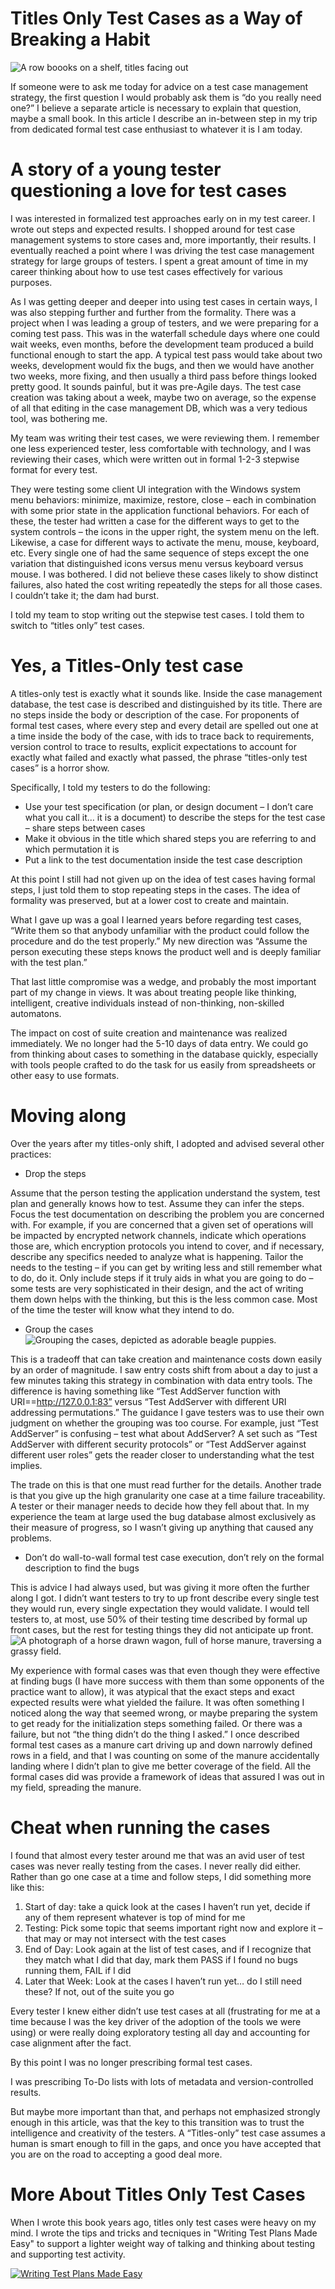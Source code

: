 Titles Only Test Cases as a Way of Breaking a Habit
==========================================================
![A row boooks on a shelf, titles facing out](/assets/booktitles.jpeg)

If someone were to ask me today for advice on a test case management strategy, 
the first question I would probably ask them is “do you really need one?”
I believe a separate article is necessary to explain that question, maybe a small book. 
In this article I describe an in-between step in my trip from dedicated formal test case enthusiast to whatever it is I am today.

A story of a young tester questioning a love for test cases
===========================================================
I was interested in formalized test approaches early on in my test career. 
I wrote out steps and expected results. I shopped around for test case 
management systems to store cases and, more importantly, their results. 
I eventually reached a point where I was driving the test case management
strategy for large groups of testers. I spent a great amount of time in my career 
thinking about how to use test cases effectively for various purposes.

As I was getting deeper and deeper into using test cases in certain ways, 
I was also stepping further and further from the formality. There was a project
when I was leading a group of testers, and we were preparing for a coming test pass. 
This was in the waterfall schedule days where one could wait weeks, even months, 
before the development team produced a build functional enough to start the app. 
A typical test pass would take about two weeks, development would fix the bugs,
and then we would have another two weeks, more fixing, and then usually a third 
pass before things looked pretty good. It sounds painful, but it was pre-Agile days. 
The test case creation was taking about a week, maybe two on average, so the
expense of all that editing in the case management DB, which was a very tedious tool, was bothering me.

My team was writing their test cases, we were reviewing them. I remember one 
less experienced tester, less comfortable with technology, and I was reviewing 
their cases, which were written out in formal 1-2-3 stepwise format for every test.

They were testing some client UI integration with the Windows system menu 
behaviors: minimize, maximize, restore, close – each in combination with some prior 
state in the application functional behaviors. For each of these, the tester had written 
a case for the different ways to get to the system controls – the icons in the upper 
right, the system menu on the left. Likewise, a case for different ways to activate the
menu, mouse, keyboard, etc. Every single one of had the same sequence of steps 
except the one variation that distinguished icons versus menu versus keyboard versus mouse.
I was bothered. I did not believe these cases likely to show distinct failures, 
also hated the cost writing repeatedly the steps for all those cases. I couldn’t take it; the dam had burst.

I told my team to stop writing out the stepwise test cases. I told them to switch to “titles only” test cases.

Yes, a Titles-Only test case
===========================================================
A titles-only test is exactly what it sounds like. Inside the case management database, 
the test case is described and distinguished by its title. There are no steps inside the 
body or description of the case. For proponents of formal test cases, where every step and 
every detail are spelled out one at a time inside the body of the case, with ids to trace back to 
requirements, version control to trace to results, explicit expectations to account for exactly 
what failed and exactly what passed, the phrase “titles-only test cases” is a horror show.

Specifically, I told my testers to do the following:
* Use your test specification (or plan, or design document – I don’t care what you call it… it is a document) to describe the steps for the test case – share steps between cases
* Make it obvious in the title which shared steps you are referring to and which permutation it is
* Put a link to the test documentation inside the test case description

At this point I still had not given up on the idea of test cases having formal steps, 
I just told them to stop repeating steps in the cases. The idea of formality was preserved, 
but at a lower cost to create and maintain.

What I gave up was a goal I learned years before regarding test cases, “Write them so 
that anybody unfamiliar with the product could follow the procedure and do the test 
properly.” My new direction was “Assume the person executing these steps knows the product
well and is deeply familiar with the test plan.”

That last little compromise was a wedge, and probably the most important part of my 
change in views. It was about treating people like thinking, intelligent, creative 
individuals instead of non-thinking, non-skilled automatons.

The impact on cost of suite creation and maintenance was realized immediately. 
We no longer had the 5-10 days of data entry. We could go from thinking about cases to 
something in the database quickly, especially with tools people crafted to do the task 
for us easily from spreadsheets or other easy to use formats.

Moving along
===========================================================
Over the years after my titles-only shift, I adopted and advised several other practices:
* Drop the steps

Assume that the person testing the application understand the system, test plan and generally knows how to test. Assume they can infer the steps. Focus the test documentation on describing the problem you are concerned with. For example, if you are concerned that a given set of operations will be impacted by encrypted network channels, indicate which operations those are, which encryption protocols you intend to cover, and if necessary, describe any specifics needed to analyze what is happening. Tailor the needs to the testing – if you can get by writing less and still remember what to do, do it. Only include steps if it truly aids in what you are going to do – some tests are very sophisticated in their design, and the act of writing them down helps with the thinking, but this is the less common case. Most of the time the tester will know what they intend to do.

* Group the cases
![Grouping the cases, depicted as adorable beagle puppies.](/assets/adorablebeaglepuppies.jpeg)

This is a tradeoff that can take creation and maintenance costs down easily by an order 
of magnitude. I saw entry costs shift from about a day to just a few minutes taking this 
strategy in combination with data entry tools. The difference is having something 
like “Test AddServer function with URI==http://127.0.0.1:83” versus “Test AddServer 
with different URI addressing permutations.” The guidance I gave testers was to use their 
own judgment on whether the grouping was too course. For example, just “Test AddServer” is 
confusing – test what about AddServer? A set such as “Test AddServer with different 
security protocols” or “Test AddServer against different user roles” gets the reader
closer to understanding what the test implies.

The trade on this is that one must read further for the details. Another trade is 
that you give up the high granularity one case at a time failure traceability. 
A tester or their manager needs to decide how they fell about that. In my 
experience the team at large used the bug database almost exclusively as their
measure of progress, so I wasn’t giving up anything that caused any problems.

* Don’t do wall-to-wall formal test case execution, don’t rely on the formal description to find the bugs

This is advice I had always used, but was giving it more often the further along I got. I didn’t want testers to try to up front describe every single test they would run, every single expectation they would validate. I would tell testers to, at most, use 50% of their testing time described by formal up front cases, but the rest for testing things they did not anticipate up front.
![A photograph of a horse drawn wagon, full of horse manure, traversing a grassy field.](/assets/manurecart.jpeg)

My experience with formal cases was that even though they were effective at finding bugs (I 
have more success with them than some opponents of the practice want to allow), it was 
atypical that the exact steps and exact expected results were what yielded the failure. 
It was often something I noticed along the way that seemed wrong, or maybe preparing 
the system to get ready for the initialization steps something failed. Or there was 
a failure, but not “the thing didn’t do the thing I asked.” I once described formal test 
cases as a manure cart driving up and down narrowly defined rows in a field, and that I 
was counting on some of the manure accidentally landing where I didn’t plan to give me better 
coverage of the field. All the formal cases did was provide a framework of ideas that assured 
I was out in my field, spreading the manure.

Cheat when running the cases
===========================================================

I found that almost every tester around me that was an avid user of test cases was 
never really testing from the cases. I never really did either. Rather than go 
one case at a time and follow steps, I did something more like this:
1. Start of day: take a quick look at the cases I haven’t run yet, decide if any of them represent whatever is top of mind for me
2. Testing: Pick some topic that seems important right now and explore it – that may or may not intersect with the test cases
3. End of Day: Look again at the list of test cases, and if I recognize that they match what I did that day, mark them PASS if I found no bugs running them, FAIL if I did
4. Later that Week: Look at the cases I haven’t run yet… do I still need these? If not, out of the suite you go

Every tester I knew either didn’t use test cases at all (frustrating for me at
a time because I was the key driver of the adoption of the tools we were using) or were 
really doing exploratory testing all day and accounting for case alignment after the fact.

By this point I was no longer prescribing formal test cases.

I was prescribing To-Do lists with lots of metadata and version-controlled results.

But maybe more important than that, and perhaps not emphasized strongly enough in this article,
was that the key to this transition was to trust the intelligence and creativity of the testers. 
A “Titles-only” test case assumes a human is smart enough to fill in the gaps, and once you 
have accepted that you are on the road to accepting a good deal more.

More About Titles Only Test Cases
===================
When I wrote this book years ago, titles only test cases were heavy on my mind. I wrote
the tips and tricks and tecniques in "Writing Test Plans Made Easy" to support a lighter
weight way of talking and thinking about testing and supporting test activity.

<a href="https://www.amazon.com/Writing-Test-Plans-Made-Easy/dp/1478333693">![Writing Test Plans Made Easy](/assets/writingtestplanscover.jpg)</a> 
